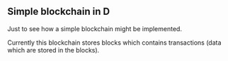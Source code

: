 Simple blockchain in D
----------------------

Just to see how a simple blockchain might be implemented.

Currently this blockchain stores blocks which contains transactions (data which are stored in the blocks). 
